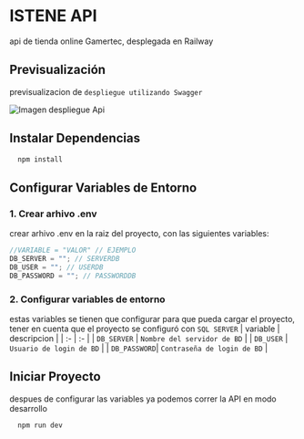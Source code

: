 # ISTENE API

api de tienda online Gamertec, desplegada en Railway

## Previsualización

previsualizacion de `despliegue utilizando Swagger`

![Imagen despliegue Api ](./src/assets/images/istene-swagger.jpeg)

## Instalar Dependencias

```bash
  npm install
```

## Configurar Variables de Entorno

### 1. Crear arhivo .env

crear arhivo .env en la raiz del proyecto, con las siguientes variables:

```js
//VARIABLE = "VALOR" // EJEMPLO
DB_SERVER = ""; // SERVERDB
DB_USER = ""; // USERDB
DB_PASSWORD = ""; // PASSWORDDB
```

### 2. Configurar variables de entorno

estas variables se tienen que configurar para que pueda cargar el proyecto, tener en cuenta que el proyecto se configuró con `SQL SERVER`
| variable | descripcion |
| :- | :- |
| `DB_SERVER` | `Nombre del servidor de BD` |
| `DB_USER` | `Usuario de login de BD` |
| `DB_PASSWORD`| `Contraseña de login de BD` |

## Iniciar Proyecto

despues de configurar las variables ya podemos correr la API en modo desarrollo

```bash
  npm run dev
```
